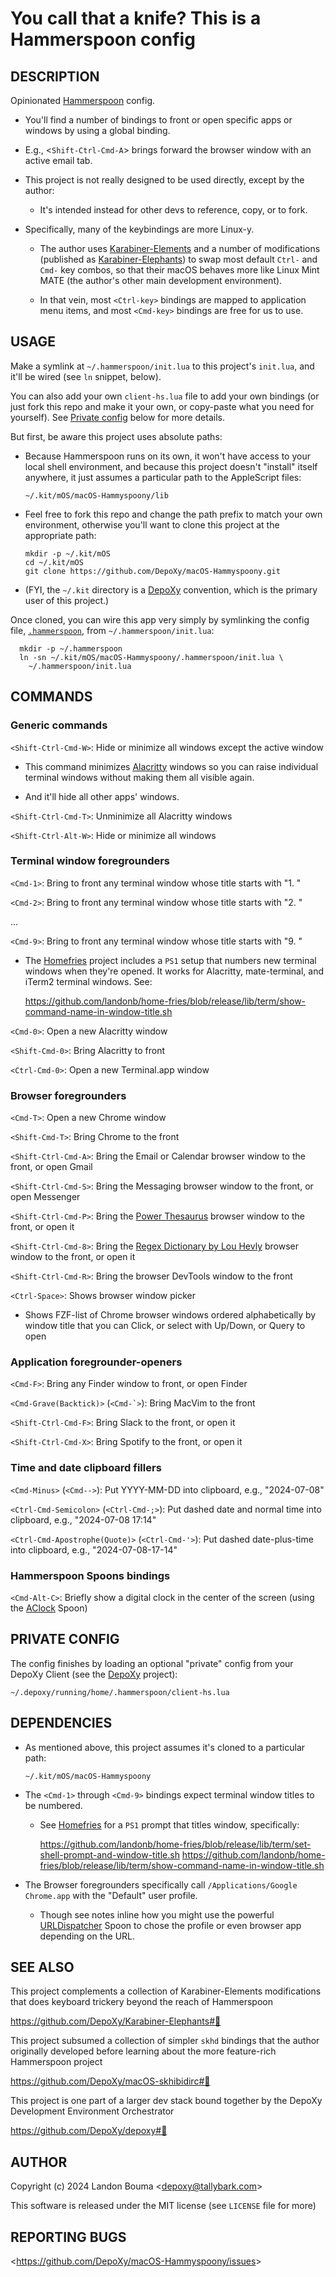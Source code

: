 You call that a knife? This is a Hammerspoon config
===================================================

## DESCRIPTION

  Opinionated [Hammerspoon](https://www.hammerspoon.org/) config.

  - You'll find a number of bindings to front or open specific apps
    or windows by using a global binding.

  - E.g., &lt;`Shift-Ctrl-Cmd-A`&gt; brings forward the browser
    window with an active email tab.

  - This project is not really designed to be used directly,
    except by the author:

    - It's intended instead for other devs to reference, copy, or to fork.

  - Specifically, many of the keybindings are more Linux-y.

    - The author uses
      [Karabiner-Elements](https://karabiner-elements.pqrs.org/)
      and a number of modifications (published as
      [Karabiner-Elephants](https://github.com/DepoXy/Karabiner-Elephants))
      to swap most default `Ctrl-` and `Cmd-` key combos, so that
      their macOS behaves more like Linux Mint MATE (the author's
      other main development environment).

    - In that vein, most `<Ctrl-key>` bindings are mapped to application
      menu items, and most `<Cmd-key>` bindings are free for us to use.

## USAGE

  Make a symlink at `~/.hammerspoon/init.lua` to this project's
  `init.lua`, and it'll be wired (see `ln` snippet, below).

  You can also add your own `client-hs.lua` file to add
  your own bindings (or just fork this repo and make it
  your own, or copy-paste what you need for yourself).
  See [Private config](#private-config) below for more details.

  But first, be aware this project uses absolute paths:

  - Because Hammerspoon runs on its own, it won't have access to
    your local shell environment, and because this project doesn't
    "install" itself anywhere, it just assumes a particular
    path to the AppleScript files:

        ~/.kit/mOS/macOS-Hammyspoony/lib

  - Feel free to fork this repo and change the path prefix to match
    your own environment, otherwise you'll want to clone this project
    at the appropriate path:

        mkdir -p ~/.kit/mOS
        cd ~/.kit/mOS
        git clone https://github.com/DepoXy/macOS-Hammyspoony.git

  - (FYI, the `~/.kit` directory is a [DepoXy](https://github.com/DepoXy/depoxy)
    convention, which is the primary user of this project.)

  Once cloned, you can wire this app very simply by symlinking
  the config file, [`.hammerspoon`](.config/skhd/skhdrc),
  from `~/.hammerspoon/init.lua`:

      mkdir -p ~/.hammerspoon
      ln -sn ~/.kit/mOS/macOS-Hammyspoony/.hammerspoon/init.lua \
        ~/.hammerspoon/init.lua

## COMMANDS

### Generic commands

  `<Shift-Ctrl-Cmd-W>`: Hide or minimize all windows except the active window

  - This command minimizes [Alacritty](https://alacritty.org/) windows so you
    can raise individual terminal windows without making them all visible again.

  - And it'll hide all other apps' windows.

  `<Shift-Ctrl-Cmd-T>`: Unminimize all Alacritty windows

  `<Shift-Ctrl-Alt-W>`: Hide or minimize all windows

### Terminal window foregrounders

  `<Cmd-1>`: Bring to front any terminal window whose title starts with "1. "

  `<Cmd-2>`: Bring to front any terminal window whose title starts with "2. "

  ...

  `<Cmd-9>`: Bring to front any terminal window whose title starts with "9. "

  - The [Homefries](https://github.com/landonb/home-fries) project
    includes a `PS1` setup that numbers new terminal windows when
    they're opened. It works for Alacritty, mate-terminal, and iTerm2
    terminal windows. See:

    https://github.com/landonb/home-fries/blob/release/lib/term/show-command-name-in-window-title.sh

  `<Cmd-0>`: Open a new Alacritty window

  `<Shift-Cmd-0>`: Bring Alacritty to front

  `<Ctrl-Cmd-0>`: Open a new Terminal.app window

### Browser foregrounders

  `<Cmd-T>`: Open a new Chrome window

  `<Shift-Cmd-T>`: Bring Chrome to the front

  `<Shift-Ctrl-Cmd-A>`: Bring the Email or Calendar browser window to
  the front, or open Gmail

  `<Shift-Ctrl-Cmd-S>`: Bring the Messaging browser window to
  the front, or open Messenger

  `<Shift-Ctrl-Cmd-P>`: Bring the [Power Thesaurus](https://www.powerthesaurus.org/)
  browser window to the front, or open it

  `<Shift-Ctrl-Cmd-8>`: Bring the
  [Regex Dictionary by Lou Hevly](https://www.visca.com/regexdict/)
  browser window to the front, or open it

  `<Shift-Ctrl-Cmd-R>`: Bring the browser DevTools window to the front

  `<Ctrl-Space>`: Shows browser window picker

  - Shows FZF-list of Chrome browser windows ordered alphabetically
    by window title that you can Click, or select with Up/Down, or
    Query to open

### Application foregrounder-openers

  `<Cmd-F>`: Bring any Finder window to front, or open Finder

  `<Cmd-Grave(Backtick)>` (``<Cmd-`>``): Bring MacVim to the front

  `<Shift-Ctrl-Cmd-F>`: Bring Slack to the front, or open it

  `<Shift-Ctrl-Cmd-X>`: Bring Spotify to the front, or open it

### Time and date clipboard fillers

  `<Cmd-Minus>` (`<Cmd-->`): Put YYYY-MM-DD into clipboard, e.g., "2024-07-08"

  `<Ctrl-Cmd-Semicolon>` (`<Ctrl-Cmd-;>`): Put dashed date and normal time
  into clipboard, e.g., "2024-07-08 17:14"

  `<Ctrl-Cmd-Apostrophe(Quote)>` (`<Ctrl-Cmd-'>`): Put dashed date-plus-time
  into clipboard, e.g., "2024-07-08-17-14"

### Hammerspoon Spoons bindings

  `<Cmd-Alt-C>`: Briefly show a digital clock in the center of the screen
  (using the [AClock](https://www.hammerspoon.org/Spoons/AClock.html) Spoon)

## PRIVATE CONFIG

  The config finishes by loading an optional "private" config
  from your DepoXy Client (see the [DepoXy](https://github.com/DepoXy/depoxy)
  project):

  `~/.depoxy/running/home/.hammerspoon/client-hs.lua`

## DEPENDENCIES

  - As mentioned above, this project assumes it's cloned to a particular path:

    `~/.kit/mOS/macOS-Hammyspoony`

  - The `<Cmd-1>` through `<Cmd-9>` bindings expect terminal window titles
    to be numbered.

    - See [Homefries](https://github.com/landonb/home-fries) for a
      `PS1` prompt that titles window, specifically:

      https://github.com/landonb/home-fries/blob/release/lib/term/set-shell-prompt-and-window-title.sh
      https://github.com/landonb/home-fries/blob/release/lib/term/show-command-name-in-window-title.sh

  - The Browser foregrounders specifically call `/Applications/Google Chrome.app`
    with the "Default" user profile.

    - Though see notes inline how you might use the powerful
      [URLDispatcher](https://www.hammerspoon.org/Spoons/URLDispatcher.html)
      Spoon to chose the profile or even browser app depending on the URL.

## SEE ALSO

  This project complements a collection of Karabiner-Elements
  modifications that does keyboard trickery beyond the reach of Hammerspoon

  https://github.com/DepoXy/Karabiner-Elephants#🐘

  This project subsumed a collection of simpler `skhd` bindings
  that the author originally developed before learning about the
  more feature-rich Hammerspoon project

  https://github.com/DepoXy/macOS-skhibidirc#👤

  This project is one part of a larger dev stack bound together
  by the DepoXy Development Environment Orchestrator

  https://github.com/DepoXy/depoxy#🍯

## AUTHOR

Copyright (c) 2024 Landon Bouma &lt;depoxy@tallybark.com&gt;

This software is released under the MIT license (see `LICENSE` file for more)

## REPORTING BUGS

&lt;https://github.com/DepoXy/macOS-Hammyspoony/issues&gt;

